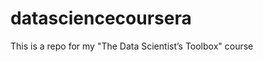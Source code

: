 datasciencecoursera
===================

This is a repo for my "The Data Scientist’s Toolbox" course
